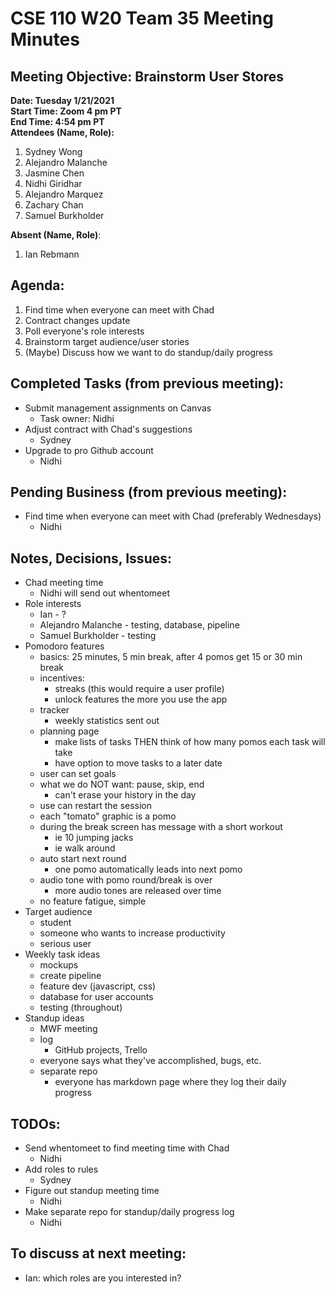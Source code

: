 # CSE 110 W20 Team 35 Meeting Minutes

## Meeting Objective: Brainstorm User Stores

**Date: Tuesday 1/21/2021**  
**Start Time: Zoom 4 pm PT**  
**End Time: 4:54 pm PT**  
**Attendees (Name, Role):**  
1. Sydney Wong
2. Alejandro Malanche
3. Jasmine Chen
4. Nidhi Giridhar
5. Alejandro Marquez
6. Zachary Chan
7. Samuel Burkholder

**Absent (Name, Role)**:  
1. Ian Rebmann

## Agenda: 
  1. Find time when everyone can meet with Chad
  2. Contract changes update
  3. Poll everyone's role interests
  4. Brainstorm target audience/user stories
  5. (Maybe) Discuss how we want to do standup/daily progress

## Completed Tasks (from previous meeting):
  * Submit management assignments on Canvas
    * Task owner: Nidhi
  * Adjust contract with Chad's suggestions
    * Sydney
  * Upgrade to pro Github account
    * Nidhi

## Pending Business (from previous meeting):
  * Find time when everyone can meet with Chad (preferably Wednesdays)
    * Nidhi

## Notes, Decisions, Issues: 
  * Chad meeting time
    * Nidhi will send out whentomeet
  * Role interests
    * Ian - ?
    * Alejandro Malanche - testing, database, pipeline
    * Samuel Burkholder - testing
  * Pomodoro features
    * basics: 25 minutes, 5 min break, after 4 pomos get 15 or 30 min break
    * incentives: 
      * streaks (this would require a user profile)
      * unlock features the more you use the app
    * tracker
      * weekly statistics sent out
    * planning page
      * make lists of tasks THEN think of how many pomos each task will take
      * have option to move tasks to a later date
    * user can set goals
    * what we do NOT want: pause, skip, end
      * can't erase your history in the day
    * use can restart the session
    * each "tomato" graphic is a pomo
    * during the break screen has message with a short workout
      * ie 10 jumping jacks
      * ie walk around
    * auto start next round
      * one pomo automatically leads into next pomo
    * audio tone with pomo round/break is over
      * more audio tones are released over time
    * no feature fatigue, simple
  * Target audience
    * student
    * someone who wants to increase productivity
    * serious user
  * Weekly task ideas
    * mockups
    * create pipeline
    * feature dev (javascript, css)
    * database for user accounts
    * testing (throughout)
  * Standup ideas
    * MWF meeting
    * log
      * GitHub projects, Trello
    * everyone says what they've accomplished, bugs, etc.
    * separate repo
      * everyone has markdown page where they log their daily progress

## TODOs: 
  * Send whentomeet to find meeting time with Chad
    * Nidhi
  * Add roles to rules
    * Sydney
  * Figure out standup meeting time
    * Nidhi
  * Make separate repo for standup/daily progress log
    * Nidhi

## To discuss at next meeting:
  * Ian: which roles are you interested in?



  